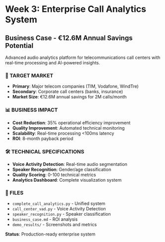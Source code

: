 # Week 3: Enterprise Call Analytics System

## Business Case - €12.6M Annual Savings Potential
Advanced audio analytics platform for telecommunications call centers with real-time processing and AI-powered insights.

### 🎯 TARGET MARKET
- **Primary**: Major telecom companies (TIM, Vodafone, WindTre)
- **Secondary**: Corporate call centers (banks, insurance)
- **Market Size**: €12.6M annual savings for 2M calls/month

### 📊 BUSINESS IMPACT
- **Cost Reduction**: 35% operational efficiency improvement
- **Quality Improvement**: Automated technical monitoring
- **Scalability**: Real-time processing <100ms latency
- **ROI**: 8-month payback period

### 🛠️ TECHNICAL SPECIFICATIONS
- **Voice Activity Detection**: Real-time audio segmentation
- **Speaker Recognition**: Gender/age classification
- **Quality Scoring**: 0-100 technical metrics
- **Analytics Dashboard**: Complete visualization system

### 📁 FILES
- `complete_call_analytics.py` - Unified system
- `call_center_vad.py` - Voice Activity Detection
- `speaker_recognition.py` - Speaker classification
- `business_case.md` - ROI analysis
- `demo_results/` - Screenshots and metrics

**Status**: Production-ready enterprise system
